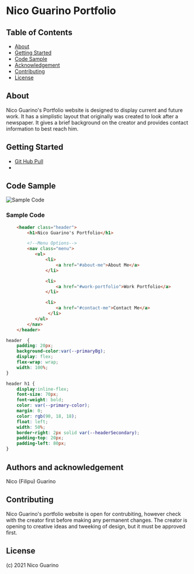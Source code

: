 # Nico Guarino Portfolio

## Table of Contents

- [About](#about)
- [Getting Started](#getting-started)
- [Code Sample](#code-sample)
- [Acknowledgement](#acknowledgement)
- [Contributing](#contributing)
- [License](#license)

## About <a name = "about"></a>

Nico Guarino's Portfolio website is designed to display current and future work. It has a simplistic layout that originally was created to look after a newspaper. It gives a brief background on the creator and provides contact information to best reach him.

## Getting Started <a name = "getting-started"></a>

* [Git Hub Pull](https://github.com/nicoguarino/portfolio.git)
* [](https://nicoguarino.github.io/portfolio/)

## Code Sample <a name = "code-sample"></a>

![Sample Code](https://github.com/nicoguarino/portfolio/blob/main/assests/images/sample_code.png?raw=true "Sample Code")

### Sample Code
```HTML Sample
    <header class="header">
        <h1>Nico Guarino's Portfolio</h1>

        <!--Menu Options-->
        <nav class="menu">
           <ul>
               <li>
                   <a href="#about-me">About Me</a>
               </li>

               <li>
                   <a href="#work-portfolio">Work Portfolio</a>
               </li>

               <li>
                   <a href="#contact-me">Contact Me</a>
                </li>
           </ul>
        </nav>
    </header>
```

```CSS Sample
header  {
    padding: 20px;
    background-color:var(--primaryBg);
    display: flex;
    flex-wrap: wrap;
    width: 100%;
}

header h1 {
    display:inline-flex;
    font-size: 70px;
    font-weight: bold;
    color: var(--primary-color);
    margin: 0;
    color: rgb(90, 18, 18);
    float: left;
    width: 50%;
    border-right: 2px solid var(--headerSecondary);
    padding-top: 20px;
    padding-left: 80px;
}
```

## Authors and acknowledgement <a name = "acknowledgement"></a>

Nico (Filipu) Guarino

## Contributing <a name = "contributing"></a>

Nico Guarino's portfolio website is open for contrubiting, however check with the creator first before making any permanent changes. The creator is opening to creative ideas and tweeking of design, but it must be approved first.

## License <a name = "license">

(c) 2021 Nico Guarino
